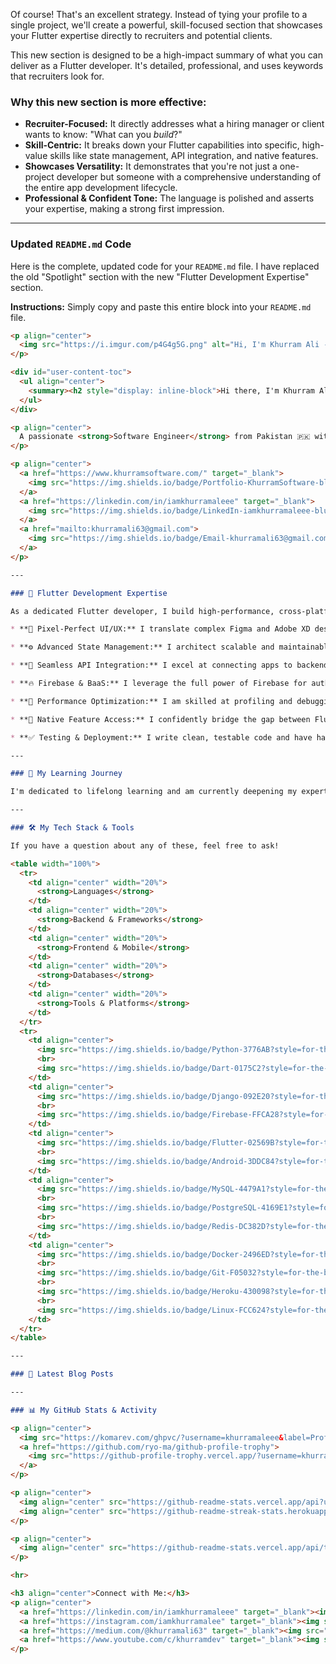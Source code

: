 Of course\! That's an excellent strategy. Instead of tying your profile to a single project, we'll create a powerful, skill-focused section that showcases your Flutter expertise directly to recruiters and potential clients.

This new section is designed to be a high-impact summary of what you can deliver as a Flutter developer. It's detailed, professional, and uses keywords that recruiters look for.

### Why this new section is more effective:

  * **Recruiter-Focused:** It directly addresses what a hiring manager or client wants to know: "What can you *build*?"
  * **Skill-Centric:** It breaks down your Flutter capabilities into specific, high-value skills like state management, API integration, and native features.
  * **Showcases Versatility:** It demonstrates that you're not just a one-project developer but someone with a comprehensive understanding of the entire app development lifecycle.
  * **Professional & Confident Tone:** The language is polished and asserts your expertise, making a strong first impression.

-----

### Updated `README.md` Code

Here is the complete, updated code for your `README.md` file. I have replaced the old "Spotlight" section with the new "Flutter Development Expertise" section.

**Instructions:** Simply copy and paste this entire block into your `README.md` file.

```markdown
<p align="center">
  <img src="https://i.imgur.com/p4G4g5G.png" alt="Hi, I'm Khurram Ali - Software Engineer"/>
</p>

<div id="user-content-toc">
  <ul align="center">
    <summary><h2 style="display: inline-block">Hi there, I'm Khurram Ali 👋</h2></summary>
  </ul>
</div>

<p align="center">
  A passionate <strong>Software Engineer</strong> from Pakistan 🇵🇰 with a love for building beautiful and functional applications. I specialize in creating robust backends with <strong>Django</strong> and crafting seamless mobile experiences with <strong>Flutter</strong>. I thrive on solving complex problems and continuously learning new technologies.
</p>

<p align="center">
  <a href="https://www.khurramsoftware.com/" target="_blank">
    <img src="https://img.shields.io/badge/Portfolio-KhurramSoftware-blue?style=for-the-badge&logo=wordpress" alt="Portfolio"/>
  </a>
  <a href="https://linkedin.com/in/iamkhurramaleee" target="_blank">
    <img src="https://img.shields.io/badge/LinkedIn-iamkhurramaleee-blue?style=for-the-badge&logo=linkedin" alt="LinkedIn"/>
  </a>
  <a href="mailto:khurramali63@gmail.com">
    <img src="https://img.shields.io/badge/Email-khurramali63@gmail.com-red?style=for-the-badge&logo=gmail" alt="Email"/>
  </a>
</p>

---

### 📱 Flutter Development Expertise

As a dedicated Flutter developer, I build high-performance, cross-platform mobile applications from concept to deployment. My expertise covers the entire development lifecycle, ensuring a polished and robust final product.

* **🎨 Pixel-Perfect UI/UX:** I translate complex Figma and Adobe XD designs into beautiful, responsive layouts using Flutter's widget system, ensuring a native look and feel on both iOS and Android.

* **⚙️ Advanced State Management:** I architect scalable and maintainable apps using industry-standard state management solutions like `Provider`, `Bloc`, and `Riverpod`.

* **🔗 Seamless API Integration:** I excel at connecting apps to backend services, whether it's a custom **Django REST API**, a **Firebase** backend, or any other third-party RESTful or GraphQL service.

* **🔥 Firebase & BaaS:** I leverage the full power of Firebase for authentication, Firestore/Realtime Database, cloud functions, push notifications (FCM), and analytics to build feature-rich applications quickly.

* **🚀 Performance Optimization:** I am skilled at profiling and debugging Flutter apps to resolve performance bottlenecks, ensuring smooth animations and a fast, responsive user experience.

* **📱 Native Feature Access:** I confidently bridge the gap between Flutter and native platforms to integrate device hardware like the **camera**, **GPS (location services)**, and more using platform channels.

* **✅ Testing & Deployment:** I write clean, testable code and have hands-on experience deploying and managing applications on the **Google Play Store** and **Apple App Store**.

---

### 🌱 My Learning Journey

I'm dedicated to lifelong learning and am currently deepening my expertise in backend development by mastering **The Ultimate Django Series by Mosh Hamedani**.

---

### 🛠️ My Tech Stack & Tools

If you have a question about any of these, feel free to ask!

<table width="100%">
  <tr>
    <td align="center" width="20%">
      <strong>Languages</strong>
    </td>
    <td align="center" width="20%">
      <strong>Backend & Frameworks</strong>
    </td>
    <td align="center" width="20%">
      <strong>Frontend & Mobile</strong>
    </td>
    <td align="center" width="20%">
      <strong>Databases</strong>
    </td>
    <td align="center" width="20%">
      <strong>Tools & Platforms</strong>
    </td>
  </tr>
  <tr>
    <td align="center">
      <img src="https://img.shields.io/badge/Python-3776AB?style=for-the-badge&logo=python&logoColor=white" alt="Python"/>
      <br>
      <img src="https://img.shields.io/badge/Dart-0175C2?style=for-the-badge&logo=dart&logoColor=white" alt="Dart"/>
    </td>
    <td align="center">
      <img src="https://img.shields.io/badge/Django-092E20?style=for-the-badge&logo=django&logoColor=white" alt="Django"/>
      <br>
      <img src="https://img.shields.io/badge/Firebase-FFCA28?style=for-the-badge&logo=firebase&logoColor=black" alt="Firebase"/>
    </td>
    <td align="center">
      <img src="https://img.shields.io/badge/Flutter-02569B?style=for-the-badge&logo=flutter&logoColor=white" alt="Flutter"/>
      <br>
      <img src="https://img.shields.io/badge/Android-3DDC84?style=for-the-badge&logo=android&logoColor=white" alt="Android"/>
    </td>
    <td align="center">
      <img src="https://img.shields.io/badge/MySQL-4479A1?style=for-the-badge&logo=mysql&logoColor=white" alt="MySQL"/>
      <br>
      <img src="https://img.shields.io/badge/PostgreSQL-4169E1?style=for-the-badge&logo=postgresql&logoColor=white" alt="PostgreSQL"/>
      <br>
      <img src="https://img.shields.io/badge/Redis-DC382D?style=for-the-badge&logo=redis&logoColor=white" alt="Redis"/>
    </td>
    <td align="center">
      <img src="https://img.shields.io/badge/Docker-2496ED?style=for-the-badge&logo=docker&logoColor=white" alt="Docker"/>
      <br>
      <img src="https://img.shields.io/badge/Git-F05032?style=for-the-badge&logo=git&logoColor=white" alt="Git"/>
      <br>
      <img src="https://img.shields.io/badge/Heroku-430098?style=for-the-badge&logo=heroku&logoColor=white" alt="Heroku"/>
      <br>
      <img src="https://img.shields.io/badge/Linux-FCC624?style=for-the-badge&logo=linux&logoColor=black" alt="Linux"/>
    </td>
  </tr>
</table>

---

### 📝 Latest Blog Posts

---

### 📊 My GitHub Stats & Activity

<p align="center">
  <img src="https://komarev.com/ghpvc/?username=khurramaleee&label=Profile%20Views&color=0e75b6&style=for-the-badge" alt="Profile Views"/>
  <a href="https://github.com/ryo-ma/github-profile-trophy">
    <img src="https://github-profile-trophy.vercel.app/?username=khurramaleee&theme=onedark&column=7" alt="GitHub Trophies"/>
  </a>
</p>

<p align="center">
  <img align="center" src="https://github-readme-stats.vercel.app/api?username=khurramaleee&show_icons=true&locale=en&theme=dracula&hide_border=true&card_width=495" alt="Khurram's GitHub Stats"/>
  <img align="center" src="https://github-readme-streak-stats.herokuapp.com/?user=khurramaleee&theme=dracula&hide_border=true" alt="Khurram's Streak Stats"/>
</p>

<p align="center">
  <img align="center" src="https://github-readme-stats.vercel.app/api/top-langs?username=khurramaleee&show_icons=true&locale=en&layout=compact&theme=dracula&hide_border=true" alt="Khurram's Top Languages"/>
</p>

<hr>

<h3 align="center">Connect with Me:</h3>
<p align="center">
  <a href="https://linkedin.com/in/iamkhurramaleee" target="_blank"><img src="https://img.shields.io/badge/-LinkedIn-0077B5?style=for-the-badge&logo=linkedin&logoColor=white" alt="LinkedIn"/></a>
  <a href="https://instagram.com/iamkhurramalee" target="_blank"><img src="https://img.shields.io/badge/-Instagram-E4405F?style=for-the-badge&logo=instagram&logoColor=white" alt="Instagram"/></a>
  <a href="https://medium.com/@khurramali63" target="_blank"><img src="https://img.shields.io/badge/-Medium-000000?style=for-the-badge&logo=medium&logoColor=white" alt="Medium"/></a>
  <a href="https://www.youtube.com/c/khurramdev" target="_blank"><img src="https://img.shields.io/badge/-YouTube-FF0000?style=for-the-badge&logo=youtube&logoColor=white" alt="YouTube"/></a>
</p>
```
